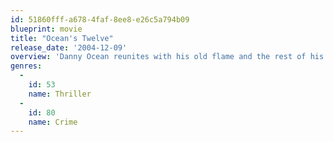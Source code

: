 ```yaml
---
id: 51860fff-a678-4faf-8ee8-e26c5a794b09
blueprint: movie
title: "Ocean's Twelve"
release_date: '2004-12-09'
overview: 'Danny Ocean reunites with his old flame and the rest of his merry band of thieves in carrying out three huge heists in Rome, Paris and Amsterdam – but a Europol agent is hot on their heels.'
genres:
  -
    id: 53
    name: Thriller
  -
    id: 80
    name: Crime
---
```


